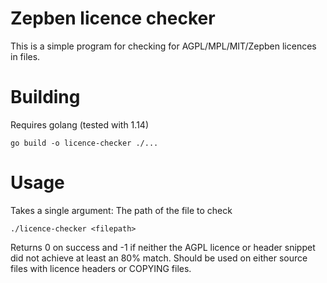 # Zepben licence checker
This is a simple program for checking for AGPL/MPL/MIT/Zepben licences in files.

# Building
Requires golang (tested with 1.14)

    go build -o licence-checker ./...

# Usage

Takes a single argument: The path of the file to check

    ./licence-checker <filepath>

Returns 0 on success and -1 if neither the AGPL licence or header snippet did not achieve at least an 80% match.
Should be used on either source files with licence headers or COPYING files.
